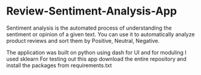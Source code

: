 # Review-Sentiment-Analysis-App

Sentiment analysis is the automated process of understanding the sentiment or opinion of a given text. You can use it to automatically analyze product reviews and sort them by Positive, Neutral, Negative.

The application was built on python using dash for UI and for moduling I used sklearn 
For testing out this app download the entire repository and install the packages from requirements.txt
